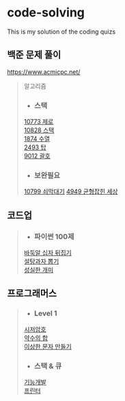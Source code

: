 # code-solving
This is my solution of the coding quizs

## 백준 문제 풀이
https://www.acmicpc.net/
> 알고리즘
> * ### 스택
> [10773 제로](https://github.com/stae1102/code-solving/blob/main/baekjoon/algorithm/stack/%EB%B0%B1%EC%A4%80%2010773%20%EC%A0%9C%EB%A1%9C.py)\
> [10828 스택](https://github.com/stae1102/code-solving/blob/main/baekjoon/algorithm/stack/%EB%B0%B1%EC%A4%80%2010828%20%EC%8A%A4%ED%83%9D.py)\
> [1874 수열](https://github.com/stae1102/code-solving/blob/main/baekjoon/algorithm/stack/%EB%B0%B1%EC%A4%80%201874%EB%B2%88%20%EC%88%98%EC%97%B4.py)\
> [2493 탑](https://github.com/stae1102/code-solving/blob/main/baekjoon/algorithm/stack/%EB%B0%B1%EC%A4%80%202493%20%ED%83%91.py)\
> [9012 괄호](https://github.com/stae1102/code-solving/blob/main/baekjoon/algorithm/stack/%EB%B0%B1%EC%A4%80%20%EA%B4%84%ED%98%B8%209012%EB%B2%88.py)
> * ### 보완필요
> [10799 쇠막대기](https://github.com/stae1102/code-solving/blob/main/baekjoon/algorithm/stack/%EB%B3%B4%EC%99%84%20%ED%95%84%EC%9A%94/%EB%B0%B1%EC%A4%80%2010799%20%EC%87%A0%EB%A7%89%EB%8C%80%EA%B8%B0.py)
> [4949 균형잡힌 세상](https://github.com/stae1102/code-solving/blob/main/baekjoon/algorithm/stack/%EB%B3%B4%EC%99%84%20%ED%95%84%EC%9A%94/%EB%B0%B1%EC%A4%80%204949%20%EA%B7%A0%ED%98%95%EC%9E%A1%ED%9E%8C%20%EC%84%B8%EC%83%81.py)
> 

## 코드업
> * ### 파이썬 100제
> [바둑알 십자 뒤집기](https://github.com/stae1102/code-solving/blob/main/code-up/python%20100%20quizs/%EB%B0%94%EB%91%91%EC%95%8C%20%EC%8B%AD%EC%9E%90%20%EB%92%A4%EC%A7%91%EA%B8%B0.py)\
> [설탕과자 뽑기](https://github.com/stae1102/code-solving/blob/main/code-up/python%20100%20quizs/%EC%84%A4%ED%83%95%EA%B3%BC%EC%9E%90%20%EB%BD%91%EA%B8%B0.py)\
> [성실한 개미](https://github.com/stae1102/code-solving/blob/main/code-up/python%20100%20quizs/%EC%84%B1%EC%8B%A4%ED%95%9C%20%EA%B0%9C%EB%AF%B8.py)

## 프로그래머스
> * ### Level 1
> [시저암호](https://github.com/stae1102/code-solving/blob/main/programmers/level1/%EC%8B%9C%EC%A0%80%EC%95%94%ED%98%B8.py)\
> [약수의 합](https://github.com/stae1102/code-solving/blob/main/programmers/level1/%EC%95%BD%EC%88%98%EC%9D%98%20%ED%95%A9.py)\
> [이상한 문자 만들기](https://github.com/stae1102/code-solving/blob/main/programmers/level1/%EC%9D%B4%EC%83%81%ED%95%9C%20%EB%AC%B8%EC%9E%90%20%EB%A7%8C%EB%93%A4%EA%B8%B0.py)
> * ### 스택 & 큐
> [기능개발](https://github.com/stae1102/code-solving/blob/main/programmers/level1/queue/%EA%B8%B0%EB%8A%A5%EA%B0%9C%EB%B0%9C.py)\
> [프린터](https://github.com/stae1102/code-solving/blob/main/programmers/level1/queue/%ED%94%84%EB%A6%B0%ED%84%B0.py)

